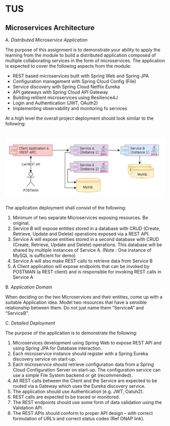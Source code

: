 # TUS

## Microservices Architecture

A. *Distributed Microservice Application*

The purpose of this assignment is to demonstrate your ability to apply the learning from the module to build a distributed application composed of multiple
collaborating services in the form of microservices. The application is expected to cover the following aspects from the module:
  * REST based microservices built with Spring Web and Spring JPA
  * Configuration management with Spring Cloud Config (File)
  * Service discovery with Spring Cloud Netflix Eureka
  * API gateways with Spring Cloud API Gateway
  * Building relilient microservices using Resilience4J
  * Login and Authentication (JWT, OAuth2)
  * Implementing observability and monitoring fo services

At a high level the overall project deployment should look similar to the following:

# ![Microservices Architecture](./Images/microservices-architecture.jpg)

The application deployment shall consist of the following:
  1. Minimum of two separate Microservices exposing resources. Be original.
  2. Service B will expose entities stored in a database with CRUD (Create, Retrieve, Update and Delete) operations exposed via a REST API.
  3. Service A will expose entities stored in a second database with CRUD (Create, Retrieve, Update and Delete) operations. This database will be shared by multiple instances of Service A. (Note : One instance of MySQL is sufficient for demo)
  4. Service A will also make REST calls to retrieve data from Service B
  5. A Client application will expose endpoints that can be invoked by POSTMAN (a REST client) and is responsible for invoking REST calls in Service A

B. *Application Domain*

When deciding on the two Microservices and their entities, come up with a suitable Application idea. Model two resources that have a sensible relationship between them. Do not just name them “ServiceA” and “ServiceB”.

C. *Detailed Deployment*

The purpose of the application is to demonstrate the following:
  1. Microservices development using Spring Web to expose REST API and using Spring JPA for Database interaction.
  2. Each microservice instance should register with a Spring Eureka discovery service on start-up.
  3. Each microservice should retrieve configuration data from a Spring Cloud Configuration Server on start-up. The configuration service can use a simple File System backend or git (recommended).
  4. All REST calls between the Client and the Service are expected to be routed via a Gateway which uses the Eureka discovery service.
  5. The application should use Authentication (e.g. JWT, Oatuh2).
  6. REST calls are expected to be traced or monitored.
  7. The REST endpoints should use some form of data validation using the Validation API.
  8. The REST APIs should conform to proper API design – with correct formulation of URL’s and correct status codes (Ref ONAP link).
